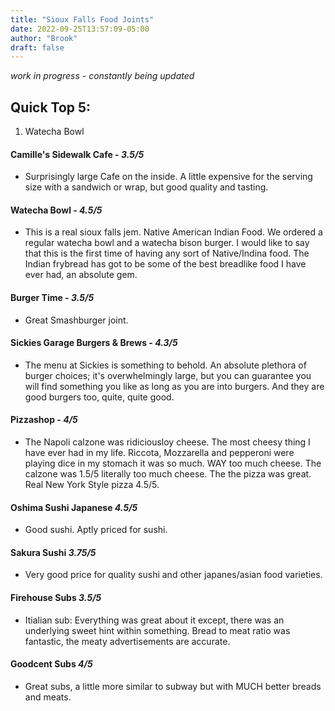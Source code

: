 ```yaml
---
title: "Sioux Falls Food Joints"
date: 2022-09-25T13:57:09-05:00
author: "Brook"
draft: false
---
```


*work in progress - constantly being updated*
## Quick Top 5: 
1. Watecha Bowl


#### Camille's Sidewalk Cafe - *3.5/5*
- Surprisingly large Cafe on the inside. A little expensive for the serving size with a sandwich or wrap, but good quality and tasting. 

#### Watecha Bowl - *4.5/5*
- This is a real sioux falls jem. Native American Indian Food. We ordered a regular watecha bowl and a watecha bison burger. I would like to say that this is the first time of having any sort of Native/Indina food. The Indian frybread has got to be some of the best breadlike food I have ever had, an absolute gem. 

#### Burger Time - *3.5/5*
- Great Smashburger joint. 

#### Sickies Garage Burgers & Brews - *4.3/5*
- The menu at Sickies is something to behold. An absolute plethora of burger choices; it's overwhelmingly large, but you can guarantee you will find something you like as long as you are into burgers. And they are good burgers too, quite, quite good.  

#### Pizzashop - *4/5*
- The Napoli calzone was ridiciousloy cheese. The most cheesy thing I have ever had in my life. Riccota, Mozzarella and pepperoni were playing dice in my stomach it was so much. WAY too much cheese. The calzone was 1.5/5 literally too much cheese. The the pizza was great. Real New York Style pizza 4.5/5.

#### Oshima Sushi Japanese *4.5/5*
- Good sushi. Aptly priced for sushi. 

#### Sakura Sushi *3.75/5*
- Very good price for quality sushi and other japanes/asian food varieties. 


#### Firehouse Subs *3.5/5*
- Itialian sub: Everything was great about it except, there was an underlying sweet hint within something. Bread to meat ratio was fantastic, the meaty advertisements are accurate. 


#### Goodcent Subs *4/5*
- Great subs, a little more similar to subway but with MUCH better breads and meats. 